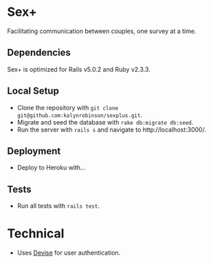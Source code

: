 # Sex+
Facilitating communication between couples, one survey at a time.

## Dependencies
Sex+ is optimized for Rails v5.0.2 and Ruby v2.3.3.

## Local Setup
* Clone the repository with `git clone git@github.com:kalynrobinson/sexplus.git`.
* Migrate and seed the database with `rake db:migrate db:seed`.
* Run the server with `rails s` and navigate to http://localhost:3000/.

## Deployment
* Deploy to Heroku with...

## Tests
* Run all tests with `rails test`.

# Technical
* Uses [Devise](https://github.com/plataformatec/devise) for user authentication.
